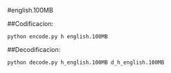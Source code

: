#english.100MB

##Codificacion:

    python encode.py h english.100MB

##Decodificacion:

    python decode.py h_english.100MB d_h_english.100MB

